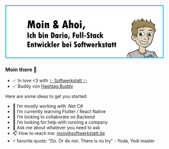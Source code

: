 <img alt="Moin & Ahoi, ich bin Dario, Full-Stack Entwickler bei Softwerkstatt." src="https://raw.githubusercontent.com/dariodomide/dariodomide/main/about.png">

### Moin there 👋

- ✅ In love <3 with [✨ Softwerkstatt ✨](https://softwerkstatt.de)
- ✅ Buddy von [Hashtag Buddy](https://hashtagbuddy.app)

Here are some ideas to get you started:

- 🔭 I’m mostly working with .Net C#
- 🌱 I’m currently learning Flutter / React Native
- 👯 I’m looking to collaborate on Backend
- 🤔 I’m looking for help with running a company
- 💬 Ask me about whatever you need to ask
- 📫 How to reach me: moin@softwerkstatt.de
- ⚡ favorite quote: "Do. Or do not. There is no try" - Yoda, Yedi master
